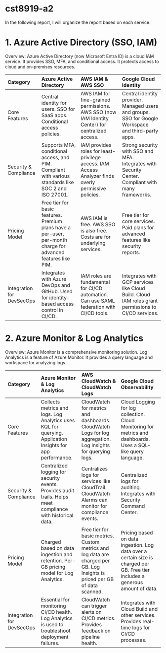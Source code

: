 # cst8919-a2

In the following report, I will organize the report based on each service.

# 1. Azure Active Directory (SSO, IAM)

Overview: Azure Active Directory (now Microsoft Entra ID) is a cloud IAM service. It provides SSO, MFA, and conditional access. It protects access to cloud and on-premises resources.

| Category | Azure Active Directory | AWS IAM & AWS SSO | Google Cloud Identity |
| :--- | :--- | :--- | :--- |
| Core Features | Central identity for users. SSO for SaaS apps. Conditional access policies. | AWS IAM for fine-grained permissions. AWS SSO (now IAM Identity Center) for centralized access. | Central identity provider. Managed users and groups. SSO for Google Workspace and third-party apps. |
| Security & Compliance | Supports MFA, conditional access, and PIM. Compliant with various standards like SOC 2 and ISO 27001. | IAM provides roles for least-privilege access. IAM Access Analyzer finds overly permissive policies. | Strong security with SSO and MFA. Integrates with Security Center. Compliant with many frameworks. |
| Pricing Model | Free tier for basic features. Premium plans have a per-user, per-month charge for advanced features like PIM. | AWS IAM is free. AWS SSO is also free. Costs are for underlying services. | Free tier for core services. Paid plans for advanced features like security reports. |
| Integration for DevSecOps | Integrates with Azure DevOps and GitHub. Used for identity-based access control in CI/CD. | IAM roles are fundamental for CI/CD automation. Can use SAML federation with CI/CD tools. | Integrates with GCP services like Cloud Build. Cloud IAM roles grant permissions to CI/CD services. |

# 2. Azure Monitor & Log Analytics

Overview: Azure Monitor is a comprehensive monitoring solution. Log Analytics is a feature of Azure Monitor. It provides a query language and workspace for analyzing logs.

| Category | Azure Monitor & Log Analytics | AWS CloudWatch & CloudWatch Logs | Google Cloud Observability |
| :--- | :--- | :--- | :--- |
| Core Features | Collects metrics and logs. Log Analytics uses KQL for querying. Application Insights for app performance. | CloudWatch for metrics and dashboards. CloudWatch Logs for log aggregation. Log Insights for querying logs. | Cloud Logging for log collection. Cloud Monitoring for metrics and dashboards. Uses a SQL-like query language. |
| Security & Compliance | Centralized logging for security events. Provides audit trails. Helps meet compliance with historical data. | Centralizes logs for services like CloudTrail. CloudWatch Alarms can monitor for compliance events. | Centralized logs for auditing. Integrates with Security Command Center. |
| Pricing Model | Charged based on data ingestion and retention. Per-GB pricing model for Log Analytics. | Free tier for basic metrics. Custom metrics and log data are charged per GB. Log Insights is priced per GB of data scanned. | Pricing based on data ingestion. Log data over a certain size is charged per GB. Free tier includes a generous amount of data. |
| Integration for DevSecOps | Essential for monitoring CI/CD health. Log Analytics is used to troubleshoot deployment failures. | CloudWatch can trigger alerts on CI/CD metrics. Provides feedback on pipeline health. | Integrates with Cloud Build and other services. Provides real-time logs for CI/CD processes. |
